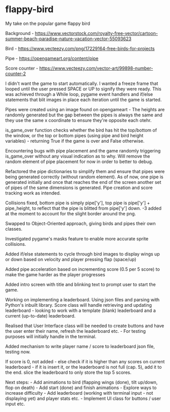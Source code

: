 # flappy-bird
My take on the popular game flappy bird

Background - https://www.vectorstock.com/royalty-free-vector/cartoon-summer-beach-paradise-nature-vacation-vector-55093623

Bird - https://www.vecteezy.com/png/17229164-free-birds-for-projects

Pipe - https://opengameart.org/content/pipe

Score counter - https://www.vecteezy.com/vector-art/99898-number-counter-2

I didn't want the game to start automatically. I wanted a freeze frame that looped until the user pressed SPACE or UP to signify they were ready. This was achieved through a While loop, pygame event handlers and if/else statements that blit images in place each iteration until the game is started.

Pipes were created using an image found on opengameart - The heights are randomly generated but the gap between the pipes is always the same and they use the same x coordinate to ensure they're opposite each otehr.

is_game_over function checks whether the bird has hit the top/bottom of the window, or the top or bottom pipes (using pipe and bird height variables) - returning True if the game is over and False otherwise.

Encountering bugs with pipe placement and the game randomly triggering is_game_over without any visual indication as to why. Will remove the random element of pipe placement for now in order to better to debug.

Refactored the pipe dictionaries to simplify them and ensure that pipes were being generated correctly (without random element). As of now, one pipe is generated initially and once that reaches the end of the screen another set of pipes of the same dimensions is generated. Pipe creation and score tracking work as intended.

Collisions fixed, bottom pipe is simply pipe['y'], top pipe is pipe['y'] + pipe_height, to reflect that the pipe is blitted from pipe['y'] down. -3 added at the moment to account for the slight border around the png.

Swapped to Object-Oriented approach, giving birds and pipes their own classes.

Investigated pygame's masks feature to enable more accurate sprite collisions.

Added if/else statements to cycle through bird images to display wings up or down based on velocity and player pressing flap (space/up)

Added pipe acceleration based on incrementing score (0.5 per 5 score) to make the game harder as the player progresses

Added intro screen with title and blinking text to prompt user to start the game.

Working on implementing a leaderboard. Using json files and parsing with Python's inbuilt library. Score class will handle retrieving and updating leaderboard - looking to work with a template (blank) leaderboard and a current (up-to-date) leaderboard.

Realised that User Interface class will be needed to create buttons and have the user enter their name, refresh the leaderboard etc. - For testing purposes will initially handle in the terminal.

Added mechanism to write player name / score to leaderboard json file, testing now.

If score is 0, not added - else check if it is higher than any scores on current leaderboard - if it is insert it, or the leaderboard is not full (cap. 5), add it to the end. slice the leaderboard to only store the top 5 scores.

Next steps:
     - Add animations to bird (flapping wings (done), tilt up/down, flop on death)
     - Add start (done) and finish animations
     - Explore ways to increase difficulty
     - Add leaderboard (working with terminal input - not displaying yet) and player stats etc.
     - Implement UI class for buttons / user input etc.
